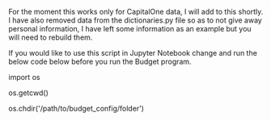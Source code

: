 For the moment this works only for CapitalOne data, I will add to this shortly. I have also removed data from the dictionaries.py file so as to not give away personal information, I have left some information as an example but you will need to rebuild them.

If you would like to use this script in Jupyter Notebook change and run the below code below before you run the Budget program.

import os

os.getcwd()

os.chdir('/path/to/budget_config/folder')
